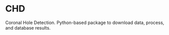 # CHD
Coronal Hole Detection.  Python-based package to download data, process, and database results.
